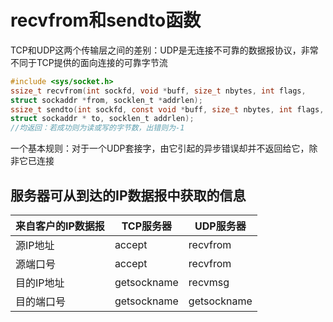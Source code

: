 # recvfrom和sendto函数

TCP和UDP这两个传输层之间的差别：UDP是无连接不可靠的数据报协议，非常不同于TCP提供的面向连接的可靠字节流

```c
#include <sys/socket.h>
ssize_t recvfrom(int sockfd, void *buff, size_t nbytes, int flags,
struct sockaddr *from, socklen_t *addrlen);
ssize_t sendto(int sockfd, const void *buff, size_t nbytes, int flags,
struct sockaddr * to, socklen_t addrlen);
//均返回：若成功则为读或写的字节数，出错则为-1
```

一个基本规则：对于一个UDP套接字，由它引起的异步错误却并不返回给它，除非它已连接

## 服务器可从到达的IP数据报中获取的信息

| 来自客户的IP数据报 | TCP服务器   | UDP服务器   |
| ------------------ | ----------- | ----------- |
| 源IP地址           | accept      | recvfrom    |
| 源端口号           | accept      | recvfrom    |
| 目的IP地址         | getsockname | recvmsg     |
| 目的端口号         | getsockname | getsockname |
